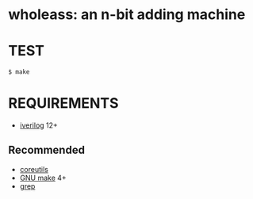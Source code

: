 # wholeass: an n-bit adding machine

# TEST

```console
$ make
```

# REQUIREMENTS

* [iverilog](http://iverilog.icarus.com/) 12+

## Recommended

* [coreutils](https://www.gnu.org/software/coreutils/)
* [GNU make](https://www.gnu.org/software/make/) 4+
* [grep](https://www.gnu.org/software/grep/)
